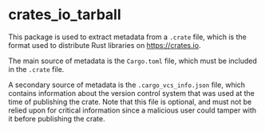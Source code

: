 # crates_io_tarball

This package is used to extract metadata from a `.crate` file, which is the
format used to distribute Rust libraries on https://crates.io.

The main source of metadata is the `Cargo.toml` file, which must be included in
the `.crate` file.

A secondary source of metadata is the `.cargo_vcs_info.json` file, which
contains information about the version control system that was used at the
time of publishing the crate. Note that this file is optional, and must not be
relied upon for critical information since a malicious user could tamper with
it before publishing the crate.
